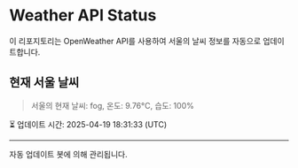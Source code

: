 
# Weather API Status

이 리포지토리는 OpenWeather API를 사용하여 서울의 날씨 정보를 자동으로 업데이트합니다.

## 현재 서울 날씨
> 서울의 현재 날씨: fog, 온도: 9.76°C, 습도: 100%

⏳ 업데이트 시간: 2025-04-19 18:31:33 (UTC)

---
자동 업데이트 봇에 의해 관리됩니다.
